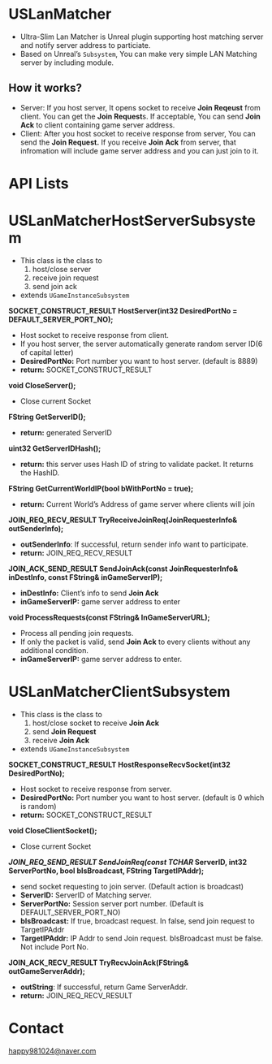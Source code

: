 # USLanMatcher

- Ultra-Slim Lan Matcher is Unreal plugin supporting host matching server and notify server address to particiate.
- Based on Unreal’s `Subsystem`, You can make very simple LAN Matching server by including module.

## How it works?

- Server: If you host server, It opens socket to receive **Join Reqeust** from client. You can get the **Join Request**s. If acceptable, You can send **Join Ack** to client containing game server address.
- Client: After you host socket to receive response from server, You can send the **Join Request.**
If you receive **Join Ack** from server, that infromation will include game server address and you can just join to it.

# API Lists

# USLanMatcherHostServerSubsystem

- This class is the class to
    1. host/close server
    2. receive join request
    3. send join ack
- extends `UGameInstanceSubsystem`

**SOCKET_CONSTRUCT_RESULT HostServer(int32 DesiredPortNo = DEFAULT_SERVER_PORT_NO);**

- Host socket to receive response from client.
- If you host server, the server automatically generate random server ID(6 of capital letter)
- **DesiredPortNo:** Port number you want to host server. (default is 8889)
- **return:** SOCKET_CONSTRUCT_RESULT

**void CloseServer();**

- Close current Socket

**FString GetServerID();**

- **return:** generated ServerID

**uint32 GetServerIDHash();**

- **return:** this server uses Hash ID of string to validate packet. It returns the HashID.

**FString GetCurrentWorldIP(bool bWithPortNo = true);**

- **return:** Current World’s Address of game server where clients will join

**JOIN_REQ_RECV_RESULT TryReceiveJoinReq(JoinRequesterInfo& outSenderInfo);**

- **outSenderInfo**: If successful, return sender info want to participate.
- **return:** JOIN_REQ_RECV_RESULT

**JOIN_ACK_SEND_RESULT SendJoinAck(const JoinRequesterInfo& inDestInfo, const FString& inGameServerIP);**

- **inDestInfo:** Client’s info to send **Join Ack**
- **inGameServerIP:** game server address to enter

**void ProcessRequests(const FString& InGameServerURL);**

- Process all pending join requests.
- If only the packet is valid, send **Join Ack** to every clients without any additional condition.
- **inGameServerIP:** game server address to enter.

# USLanMatcherClientSubsystem

- This class is the class to
    1. host/close socket to receive **Join Ack** 
    2. send **Join Request**
    3. receive **Join Ack**
- extends `UGameInstanceSubsystem`

**SOCKET_CONSTRUCT_RESULT HostResponseRecvSocket(int32 DesiredPortNo);**

- Host socket to receive response from server.
- **DesiredPortNo:** Port number you want to host server. (default is 0 which is random)
- **return:** SOCKET_CONSTRUCT_RESULT

**void CloseClientSocket();**

- Close current Socket

***JOIN_REQ_SEND_RESULT SendJoinReq(const TCHAR* ServerID, int32 ServerPortNo, bool bIsBroadcast, FString TargetIPAddr);**

- send socket requesting to join server. (Default action is broadcast)
- **ServerID:** ServerID of Matching server.
- **ServerPortNo:** Session server port number. (Default is DEFAULT_SERVER_PORT_NO)
- **bIsBroadcast:** If true, broadcast request. In false, send join request to TargetIPAddr
- **TargetIPAddr:** IP Addr to send Join request. bIsBroadcast must be false. Not include Port No.

**JOIN_ACK_RECV_RESULT TryRecvJoinAck(FString& outGameServerAddr);**

- **outString**: If successful, return Game ServerAddr.
- **return:** JOIN_REQ_RECV_RESULT

# Contact

happy981024@naver.com
